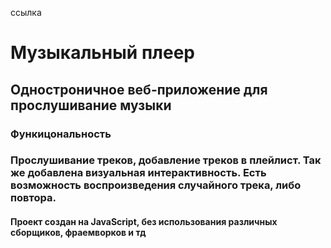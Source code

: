 ссылка


<h1>Музыкальный плеер</h1>

<h2>Одностроничное веб-приложение для прослушивание музыки</h2>

<h3> Функицональность </h3>
<h3> Прослушивание треков, добавление треков в плейлист. Так же добавлена визуальная интерактивность. Есть возможность воспроизведения случайного трека, либо повтора.</h3>


<h4>Проект создан на JavaScript, без использования различных сборщиков, фраемворков и тд</h4>

